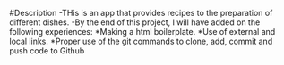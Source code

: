 #Description 
-THis is an app that provides recipes to the preparation of different dishes. 
-By the end of this project, I will have added on the following experiences:
    *Making a html boilerplate.
    *Use of external and local links.
    *Proper use of the git commands to clone, add, commit and push code to Github